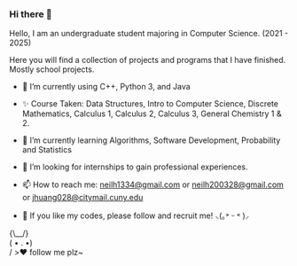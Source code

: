 ### Hi there 👋

<!--
**NightFall28/NightFall28** is a ✨ _special_ ✨ repository because its `README.md` (this file) appears on your GitHub profile.

Here are some ideas to get you started:

- 🔭 I’m currently working on ...
- 🌱 I’m currently learning ...
- 👯 I’m looking to collaborate on ...
- 🤔 I’m looking for help with ...
- 💬 Ask me about ...
- 📫 How to reach me: ...
- 😄 Pronouns: ...
- ⚡ Fun fact: ...
--> 
Hello, I am an undergraduate student majoring in Computer Science. (2021 - 2025)

Here you will find a collection of projects and programs that I have finished. Mostly school projects.

- 🔭 I’m currently using C++, Python 3, and Java

- ✨ Course Taken: Data Structures, Intro to Computer Science, Discrete Mathematics, Calculus 1, Calculus 2, Calculus 3, General Chemistry 1 & 2.

- 🌱 I’m currently learning Algorithms, Software Development, Probability and Statistics

- 💬 I’m looking for internships to gain professional experiences.

- 📫 How to reach me: neilh1334@gmail.com or neilh200328@gmail.com or jhuang028@citymail.cuny.edu

- 👯 If you like my codes, please follow and recruit me! ⸜(｡˃ ᵕ ˂ )⸝

{\\__/}  
( • . •)  
/ >♥️ follow me plz~
